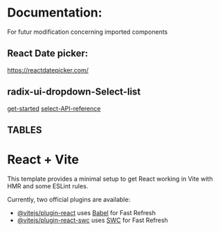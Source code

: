 # Documentation:

For futur modification concerning imported components

## React Date picker:

https://reactdatepicker.com/

## radix-ui-dropdown-Select-list

[get-started](https://www.radix-ui.com/primitives/docs/overview/getting-started)
[select-API-reference](https://www.radix-ui.com/primitives/docs/components/select)

## TABLES

# React + Vite

This template provides a minimal setup to get React working in Vite with HMR and some ESLint rules.

Currently, two official plugins are available:

- [@vitejs/plugin-react](https://github.com/vitejs/vite-plugin-react/blob/main/packages/plugin-react/README.md) uses [Babel](https://babeljs.io/) for Fast Refresh
- [@vitejs/plugin-react-swc](https://github.com/vitejs/vite-plugin-react-swc) uses [SWC](https://swc.rs/) for Fast Refresh
